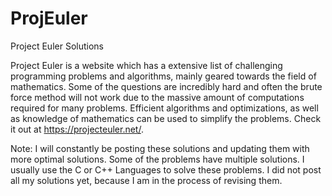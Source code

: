 # ProjEuler
Project Euler Solutions

Project Euler is a website which has a extensive list of challenging programming problems and algorithms, mainly geared towards the field of mathematics. Some of the questions are incredibly hard and often the brute force method will not work due to the massive amount of computations required for many problems. Efficient algorithms and optimizations, as well as knowledge of mathematics can be used to simplify the problems. Check it out at https://projecteuler.net/.  

Note: I will constantly be posting these solutions and updating them with more optimal solutions. Some of the problems have multiple solutions. I usually use the C or C++ Languages to solve these problems.  I did not post all my solutions yet, because I am in the process of revising them.

